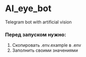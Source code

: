 # AI_eye_bot
Telegram bot with artificial vision



<h3><b>Перед запуском нужно:</b></h3>
<ol>
    <li> Скопировать .env.example в .env</li>
    <li> Заполнить своими значениями</li>
</ol>